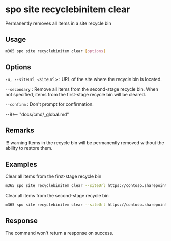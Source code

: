 # spo site recyclebinitem clear

Permanently removes all items in a site recycle bin

## Usage

```sh
m365 spo site recyclebinitem clear [options]
```

## Options

`-u, --siteUrl <siteUrl>`
: URL of the site where the recycle bin is located.

`--secondary`
: Remove all items from the second-stage recycle bin. When not specified, items from the first-stage recycle bin will be cleared.

`--confirm`
: Don't prompt for confirmation.

--8<-- "docs/cmd/_global.md"

## Remarks

!!! warning
    Items in the recycle bin will be permanently removed without the ability to restore them.

## Examples

Clear all items from the first-stage recycle bin

```sh
m365 spo site recyclebinitem clear --siteUrl https://contoso.sharepoint.com/sites/sales
```

Clear all items from the second-stage recycle bin

```sh
m365 spo site recyclebinitem clear --siteUrl https://contoso.sharepoint.com/sites/sales --secondary
```

## Response

The command won't return a response on success.
